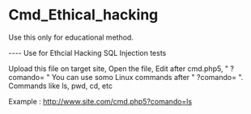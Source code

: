# Cmd_Ethical_hacking
Use this only for educational method.

---- Use for Ethcial Hacking SQL Injection tests

Upload this file on target site,
Open the file,
Edit after cmd.php5, " ?comando= "
You can use somo Linux commands after " ?comando= ". Commands like ls, pwd, cd, etc

Example : http://www.site.com/cmd.php5?comando=ls
